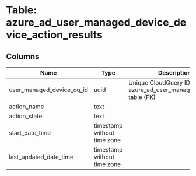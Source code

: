 
# Table: azure_ad_user_managed_device_device_action_results

## Columns
| Name        | Type           | Description  |
| ------------- | ------------- | -----  |
|user_managed_device_cq_id|uuid|Unique CloudQuery ID of azure_ad_user_managed_devices table (FK)|
|action_name|text||
|action_state|text||
|start_date_time|timestamp without time zone||
|last_updated_date_time|timestamp without time zone||

